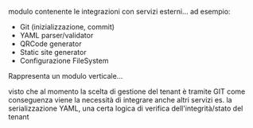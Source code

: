 modulo contenente le integrazioni con servizi esterni... 
ad esempio:

* Git (inizializzazione, commit)
* YAML parser/validator
* QRCode generator 
* Static site generator
* Configurazione FileSystem

Rappresenta un modulo verticale... 

visto che al momento la scelta di gestione del tenant è tramite GIT
come conseguenza viene la necessità di integrare anche altri servizi
es. la serializzazione YAML, una certa logica di verifica dell'integrità/stato del tenant
